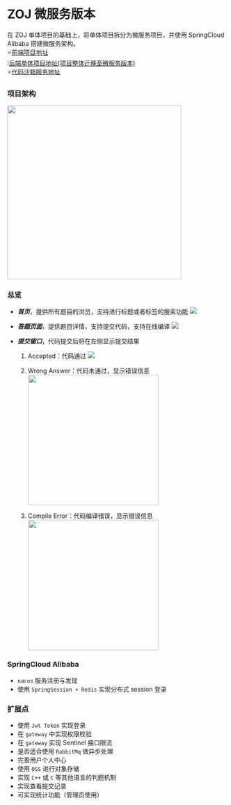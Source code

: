 # ZOJ 微服务版本
 在 ZOJ 单体项目的基础上，将单体项目拆分为微服务项目，并使用 SpringCloud Alibaba 搭建微服务架构。</br>
 :star:[前端项目地址](https://github.com/iZhangJz/zoj-front)</br>
 :grey_exclamation:[后端单体项目地址(项目整体迁移至微服务版本)](https://github.com/iZhangJz/zoj-back)</br>
 :star:[代码沙箱服务地址](https://github.com/iZhangJz/code-sand-box)</br>
### 项目架构

<img src="https://github.com/user-attachments/assets/0b98930e-e937-4e4a-af88-9f52a4a73aec" width=400px>


### 总览
- ***首页***，提供所有题目的浏览，支持进行标题或者标签的搜索功能 <img src="https://github.com/user-attachments/assets/b8f0f15b-946c-4f04-a144-e6001ee6c836">

- ***答题页面***，提供题目详情，支持提交代码，支持在线编译 <img src="https://github.com/user-attachments/assets/fb65fdb0-9210-4d71-bf1f-bde43cce29e1">

- ***提交窗口***，代码提交后将在左侧显示提交结果 
  1. Accepted：代码通过 <img src="https://github.com/user-attachments/assets/35144726-5e59-407f-b6ce-9c4447ab6d8d">
 
  2. Wrong Answer：代码未通过，显示错误信息</br> <img src="https://github.com/user-attachments/assets/d8ec5578-086b-495f-9435-602f5a312b75" width=300px>
 
  3. Compile Error：代码编译错误，显示错误信息 </br> <img src="https://github.com/user-attachments/assets/ecaf9e87-6f7b-43a1-9714-47a38ca08a8c" width=300px>


### SpringCloud Alibaba
- ```nacos``` 服务注册与发现
- 使用 ```SpringSession + Redis``` 实现分布式 session 登录


### 扩展点
- 使用 ```Jwt Token``` 实现登录 
- 在 ```gateway``` 中实现权限校验
- 在 ```gateway``` 实现 Sentinel 接口限流
- 是否适合使用 ```RabbitMq``` 做异步处理
- 完善用户个人中心
- 使用 ```OSS``` 进行对象存储
- 实现 ```C++``` 或 ```C``` 等其他语言的判题机制
- 实现查看提交记录
- 可实现统计功能（管理员使用）
